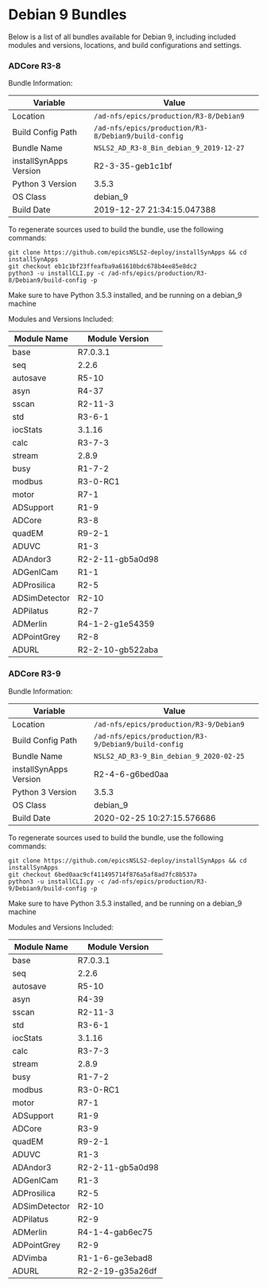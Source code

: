 # Debian 9 Bundles

Below is a list of all bundles available for Debian 9, including included modules and versions, locations, and build configurations and settings.



### ADCore R3-8

Bundle Information:

Variable|Value
------|--------
Location|`/ad-nfs/epics/production/R3-8/Debian9`
Build Config Path|`/ad-nfs/epics/production/R3-8/Debian9/build-config`
Bundle Name|`NSLS2_AD_R3-8_Bin_debian_9_2019-12-27`
installSynApps Version|R2-3-35-geb1c1bf
Python 3 Version|3.5.3
OS Class|debian_9
Build Date|2019-12-27 21:34:15.047388

To regenerate sources used to build the bundle, use the following commands:
```
git clone https://github.com/epicsNSLS2-deploy/installSynApps && cd installSynApps
git checkout eb1c1bf23ffeafba9a61610bdc678b4ee85e8dc2
python3 -u installCLI.py -c /ad-nfs/epics/production/R3-8/Debian9/build-config -p
```
Make sure to have Python 3.5.3 installed, and be running on a debian_9 machine

Modules and Versions Included:

Module Name|Module Version
-------|----------
base|R7.0.3.1
seq|2.2.6
autosave|R5-10
asyn|R4-37
sscan|R2-11-3
std|R3-6-1
iocStats|3.1.16
calc|R3-7-3
stream|2.8.9
busy|R1-7-2
modbus|R3-0-RC1
motor|R7-1
ADSupport|R1-9
ADCore|R3-8
quadEM|R9-2-1
ADUVC|R1-3
ADAndor3|R2-2-11-gb5a0d98
ADGenICam|R1-1
ADProsilica|R2-5
ADSimDetector|R2-10
ADPilatus|R2-7
ADMerlin|R4-1-2-g1e54359
ADPointGrey|R2-8
ADURL|R2-2-10-gb522aba



### ADCore R3-9

Bundle Information:

Variable|Value
------|--------
Location|`/ad-nfs/epics/production/R3-9/Debian9`
Build Config Path|`/ad-nfs/epics/production/R3-9/Debian9/build-config`
Bundle Name|`NSLS2_AD_R3-9_Bin_debian_9_2020-02-25`
installSynApps Version|R2-4-6-g6bed0aa
Python 3 Version|3.5.3
OS Class|debian_9
Build Date|2020-02-25 10:27:15.576686

To regenerate sources used to build the bundle, use the following commands:
```
git clone https://github.com/epicsNSLS2-deploy/installSynApps && cd installSynApps
git checkout 6bed0aac9cf411495714f876a5af8ad7fc8b537a
python3 -u installCLI.py -c /ad-nfs/epics/production/R3-9/Debian9/build-config -p
```
Make sure to have Python 3.5.3 installed, and be running on a debian_9 machine

Modules and Versions Included:

Module Name|Module Version
-------|----------
base|R7.0.3.1
seq|2.2.6
autosave|R5-10
asyn|R4-39
sscan|R2-11-3
std|R3-6-1
iocStats|3.1.16
calc|R3-7-3
stream|2.8.9
busy|R1-7-2
modbus|R3-0-RC1
motor|R7-1
ADSupport|R1-9
ADCore|R3-9
quadEM|R9-2-1
ADUVC|R1-3
ADAndor3|R2-2-11-gb5a0d98
ADGenICam|R1-3
ADProsilica|R2-5
ADSimDetector|R2-10
ADPilatus|R2-9
ADMerlin|R4-1-4-gab6ec75
ADPointGrey|R2-9
ADVimba|R1-1-6-ge3ebad8
ADURL|R2-2-19-g35a26df

